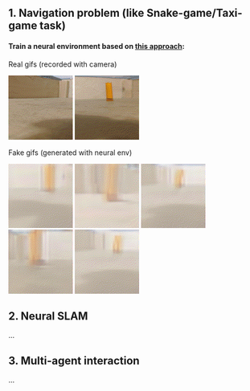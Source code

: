 ## 1. Navigation problem (like Snake-game/Taxi-game task)

#### Train a neural environment based on [this approach](https://github.com/Laggg/neural_env_surviv):

Real gifs (recorded with camera)

![](demo/real1.gif)
![](demo/real2.gif)

Fake gifs (generated with neural env)

![](demo/test1.gif)
![](demo/test2.gif)
![](demo/test3.gif)
![](demo/test4.gif)
![](demo/test5.gif)

## 2. Neural SLAM

...

## 3. Multi-agent interaction

...
